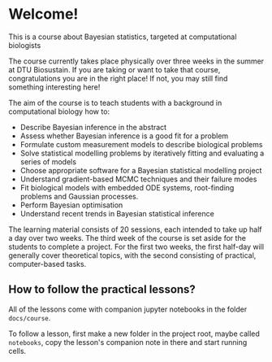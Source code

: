 # Welcome!

This is a course about Bayesian statistics, targeted at computational biologists

The course currently takes place physically over three weeks in the summer at DTU Biosustain. If you are taking or want to take that course, congratulations you are in the right place! If not, you may still find something interesting here!

The aim of the course is to teach students with a background in computational biology how to:

- Describe Bayesian inference in the abstract
- Assess whether Bayesian inference is a good fit for a problem
- Formulate custom measurement models to describe biological problems
- Solve statistical modelling problems by iteratively fitting and evaluating a series of models
- Choose appropriate software for a Bayesian statistical modelling project
- Understand gradient-based MCMC techniques and their failure modes
- Fit biological models with embedded ODE systems, root-finding problems and Gaussian processes.
- Perform Bayesian optimisation
- Understand recent trends in Bayesian statistical inference 

The learning material consists of 20 sessions, each intended to take up half a day over two weeks. The third week of the course is set aside for the students to complete a project. For the first two weeks, the first half-day will generally cover theoretical topics, with the second consisting of practical, computer-based tasks.

## How to follow the practical lessons?

All of the lessons come with companion jupyter notebooks in the folder `docs/course`.

To follow a lesson, first make a new folder in the project root, maybe called `notebooks`, copy the lesson's companion note in there and start running cells. 

